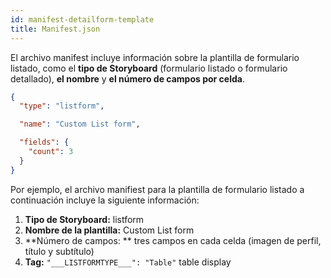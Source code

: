 ```yaml
---
id: manifest-detailform-template
title: Manifest.json
---
```


El archivo manifest incluye información sobre la plantilla de formulario listado, como el **tipo de Storyboard** (formulario listado o formulario detallado), **el nombre** y **el número de campos por celda**.

```json
{
  "type": "listform",

  "name": "Custom List form",

  "fields": {
    "count": 3
  }
}

```

Por ejemplo, el archivo manifiest para la plantilla de formulario listado a continuación incluye la siguiente información:

1. **Tipo de Storyboard:** listform
2. **Nombre de la plantilla:** Custom List form
3. **Número de campos: ** tres campos en cada celda (imagen de perfil, título y subtítulo)
4. **Tag:** `"___LISTFORMTYPE___": "Table"` table display
